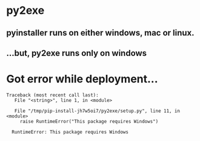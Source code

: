 # py2exe

## pyinstaller runs on either windows, mac or linux.
## ...but, py2exe runs only on windows

# Got error while deployment...

    Traceback (most recent call last):
       File "<string>", line 1, in <module>
       
       File "/tmp/pip-install-jh7w5oi7/py2exe/setup.py", line 11, in <module>
         raise RuntimeError("This package requires Windows")
         
      RuntimeError: This package requires Windows
